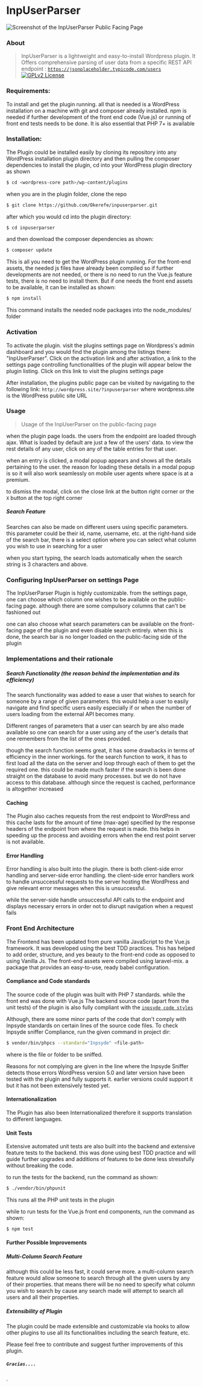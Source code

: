 
# InpUserParser
![Screenshot of the InpUserParser Public Facing Page](public/img/inpuser_shot.png)

### About
>InpUserParser is a lightweight and easy-to-install Wordpress plugin.
It Offers comprehensive parsing of user data from a specific REST API endpoint : [`https://jsonplaceholder.typicode.com/users`](https://jsonplaceholder.typicode.com/users)
>[![GPLv2 License](https://img.shields.io/badge/license-GPL--2.0-orange)](https://github.com/10up/wp_mock/blob/trunk/LICENSE.md)



### Requirements:
To install and get the plugin running. all that is needed is a WordPress installation on a machine with git and composer already installed.
npm is needed if further development of the front end code (Vue.js) or running of front end tests needs to be done.
It is also essential that PHP 7+ is available


### Installation:
The Plugin could be installed easily by cloning its repository into any WordPress installation plugin directory
and then pulling the composer dependencies
to install the plugin, cd into your WordPress plugin directory as shown

```bash
$ cd <wordpress-core path>/wp-content/plugins
```

when you are in the plugin folder, clone the repo

```bash
$ git clone https://github.com/Okerefe/inpuserparser.git
```
after which you would cd into the plugin directory:
```bash
$ cd inpuserparser
```
and then download the composer dependencies as shown:

```bash
$ composer update
```
This is all you need to get the WordPress plugin running.
For the front-end assets, the needed js files have already been compiled so if further developments are not needed, or there is no need to run the Vue.js feature tests, there is no need to install them.
But if one needs the front end assets to be available, it can be installed as shown:

```bash
$ npm install
```
This command installs the needed node packages into the node_modules/ folder

### Activation
To activate the plugin. visit the plugins settings page on Wordpress's admin dashboard and you would find the plugin among the listings there: "InpUserParser".
Click on the activation link and after activation, a link to the settings page controlling functionalities of the plugin will appear below the plugin listing. Click on this link to visit the plugins settings page


After installation, the plugins public page can be visited by navigating to the following link: ```http://wordpress.site/?inpuserparser``` where wordpress.site is the WordPress public site URL


### Usage
> Usage of the InpUserParser on the public-facing page

when the plugin page loads. the users from the endpoint are loaded through ajax.
What is loaded by default are just a few of the users' data.
to view the rest details of any user, click on any of the table entries for that user.

when an entry is clicked, a modal popup appears and shows all the details pertaining to the user.
the reason for loading these details in a modal popup is so it will also work seamlessly on mobile user agents where space is at a premium.

to dismiss the modal, click on the close link at the button right corner or the ```X``` button at the top right corner

##### Search Feature
Searches can also be made on different users using specific parameters. 
this parameter could be their id, name, username, etc.
at the right-hand side of the search bar, there is a select option where you can select what column you wish to use in searching for a user

when you start typing, the search loads automatically when the search string is 3 characters and above.


### Configuring InpUserParser on settings Page
The InpUserParser Plugin is highly customizable.
from the settings page, one can choose which column one wishes to be available on the public-facing page. although there are some compulsory columns that can't be fashioned out

one can also choose what search parameters can be available on the front-facing page of the plugin and even disable search entirely.
when this is done, the search bar is no longer loaded on the public-facing side of the plugin


### Implementations and their rationale

##### Search Functionality (the reason behind the implementation and its efficiency)
The search functionality was added to ease a user that wishes to search for someone by a range of given parameters. this would help a user to easily navigate and find specific users easily especially if or when the number of users loading from the external API becomes many.

Different ranges of parameters that a user can search by are also made available so one can search for a user using any of the user's details that one remembers from the list of the ones provided.

though the search function seems great, it has some drawbacks in terms of efficiency in the inner workings. for the search function to work, it has to first load all the data on the server and loop through each of them to get the required one.
this could be made much faster if the search is been done straight on the database to avoid many processes. but we do not have access to this database.
although since the request is cached, performance is altogether increased


#### Caching
The Plugin also caches requests from the rest endpoint to WordPress and this cache lasts for the amount of time (max-age) specified by the response headers of the endpoint from where the request is made.
this helps in speeding up the process and avoiding errors when the end rest point server is not available.

#### Error Handling
Error handling is also built into the plugin. there is both client-side error handling and server-side error handling.
the client-side error handlers work to handle unsuccessful requests to the server hosting the WordPress and give relevant error messages when this is unsuccessful.

while the server-side handle unsuccessful API calls to the endpoint and displays necessary errors in order not to disrupt navigation when a request fails

### Front End Architecture
The Frontend has been updated from pure vanilla JavaScript to the Vue.js framework.
It was developed using the best TDD practices.
This has helped to add order, structure, and yes beauty to the front-end code as opposed to using Vanilla Js.
The front-end assets were compiled using laravel-mix. a package that provides an easy-to-use, ready babel configuration.

#### Compliance and Code standards
The source code of the plugin was built with PHP 7 standards. while the front end was done with Vue.js
The backend source code (apart from the unit tests) of the plugin is also fully compliant with the [`inpsyde code styles`](https://github.com/inpsyde/php-coding-standards)

Although, there are some minor parts of the code that don't comply with Inpsyde standards on certain lines of the source code files.
To check Inpsyde sniffer Compliance, run the given command in project dir:
```bash
$ vendor/bin/phpcs --standard="Inpsyde" <file-path>
```
where <file-path> is the file or folder to be sniffed.

Reasons for not complying are given in the line where the Inpsyde Sniffer detects those errors
WordPress version 5.0 and later version have been tested with the plugin and fully supports it. earlier versions could support it but it has not been extensively tested yet.

#### Internationalization
The Plugin has also been Internationalized therefore it supports translation to different languages.


#### Unit Tests
Extensive automated unit tests are also built into the backend and extensive feature tests to the backend.
this was done using best TDD practice and will guide further upgrades and additions of features to be done less stressfully without breaking the code.

to run the tests for the backend, run the command as shown:
```bash
$ ./vendor/bin/phpunit
```
This runs all the PHP unit tests in the plugin

while to run tests for the Vue.js front end components, run the command as shown:
```bash
$ npm test
```


#### Further Possible Improvements
##### Multi-Column Search Feature
although this could be less fast, it could serve more. a multi-column search feature would allow someone to search through all the given users by any of their properties. that means there will be no need to specify what column you wish to search by cause any search made will attempt to search all users and all their properties.

##### Extensibility of Plugin
The plugin could be made extensible and customizable via hooks to allow other plugins to use all its functionalities including the search feature, etc.

Please feel free to contribute and suggest further improvements of this plugin.
##### ```Gracias....```



.
